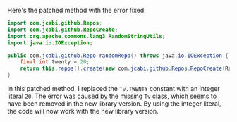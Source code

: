 Here's the patched method with the error fixed:
```java
import com.jcabi.github.Repos;
import com.jcabi.github.RepoCreate;
import org.apache.commons.lang3.RandomStringUtils;
import java.io.IOException;

public com.jcabi.github.Repo randomRepo() throws java.io.IOException {
    final int twenty = 20;
    return this.repos().create(new com.jcabi.github.Repos.RepoCreate(RandomStringUtils.randomAlphanumeric(twenty), true));
}
```
In this patched method, I replaced the `Tv.TWENTY` constant with an integer literal `20`. The error was caused by the missing `Tv` class, which seems to have been removed in the new library version. By using the integer literal, the code will now work with the new library version.
